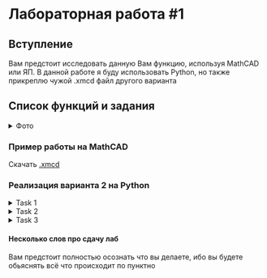 # Лабораторная работа #1

## Вступление

Вам предстоит исследовать данную Вам функцию, используя MathCAD 
или ЯП. В данной работе я буду использовать Python, но также 
прикреплю чужой .xmcd файл другого варианта

## Список функций и задания
<details>
  <summary>Фото</summary>

  ![image](https://user-images.githubusercontent.com/76239707/222967707-5886504e-2609-455b-81b9-6b34dec97a95.png)
  ![image](https://user-images.githubusercontent.com/76239707/222967719-e9a3cf8c-9e58-4a20-a876-d25ae4014d43.png)
  ![image](https://user-images.githubusercontent.com/76239707/222967724-7a508a39-2871-45a2-8691-a2f54166599f.png)
  ![image](https://user-images.githubusercontent.com/76239707/222967732-50c6553c-13e8-40f8-b457-70b690bcb961.png)
</details>

### Пример работы на MathCAD
Скачать <a href="./example_mathcad.xmcd" download>.xmcd</a>


### Реализация варианта 2 на Python
<details>
  <summary>Task 1</summary>
  
```Python
import numpy as np
import matplotlib.pyplot as plt
import matplotlib
from matplotlib import ticker

matplotlib.rcParams.update({'font.size': 15})


def setup_plot_settings(fig, ax):
    fig.set_figwidth(10)
    fig.set_figheight(10)

    ax.set_xlabel(r'x', fontsize=15)
    ax.set_ylabel(r'f(x)', fontsize=15)

    ax.set_xlim([-5., 5.])
    ax.set_ylim([-5., 5.])

    ax.legend(fontsize=16)
    ax.minorticks_on()

    ax.grid(which='major')
    ax.grid(which='minor', linestyle=':')

    ax.xaxis.set_major_locator(ticker.MultipleLocator(1))
    ax.xaxis.set_minor_locator(ticker.MultipleLocator(0.5))
    ax.yaxis.set_major_locator(ticker.MultipleLocator(1))
    ax.yaxis.set_minor_locator(ticker.MultipleLocator(0.5))


# ------------- 1 -------------

x = np.round(np.arange(-10, 10, 0.1), 1)
# Функция
y_1 = 2 * x / (1 - x ** 2)

# Производная функции y_1
dx = x[1] - x[0]
dydx = np.gradient(y_1, dx)

fig, ax = plt.subplots()

# График
ax.plot(x, y_1, label=r'$f_1(x)=2x/(1 - x^2)$')
ax.plot(x, dydx, label=r"$f_1'(x)=(2 + 2x^2)/(1 - x^2)^2$")

# Установки
setup_plot_settings(fig, ax)
fig.suptitle('График функции и ее первой производной')

# Асимптоты
ax.plot(x, [0 for a in range(len(x))], ':r')  # y = 0 - горизонтальная асимптота
ax.plot([-1 for b in range(len(x))], x, ':b')  # x = 1 - вертикальная асимптота
ax.plot([1 for c in range(len(x))], x, ':b')  # x = -1 - вертикальная асимптота

ax.plot(x, [0 for g in range(len(x))], color='black')  # y = 0 - ось x

plt.show()

# ------------- 2 -------------

# Вторая Производная функции y_1
d2ydx2 = np.gradient(dydx, dx)
fig, ax = plt.subplots()

# График
ax.plot(x, y_1, label=r'$f_1(x)=2x/(1 - x^2)$')
ax.plot(x, d2ydx2, label=r"$f_1''(x)=(12x + 4x^3)/(1 - x^2)^3$")

# Установки
setup_plot_settings(fig, ax)
fig.suptitle('График функции и ее второй производной')

# Асимптоты
ax.plot(x, [0 for d in range(len(x))], ':r')  # y = 0 - горизонтальная асимптота
ax.plot([-1 for e in range(len(x))], x, ':b')  # x = 1 - вертикальная асимптота
ax.plot([1 for f in range(len(x))], x, ':b')  # x = -1 - вертикальная асимптота

plt.show()

y_1_break_points = x[np.where(np.abs(y_1) == np.inf)]

print(
    "1) Область определения функции f(x) = 2x/(1 - x^2): ",
    f"    [ х | {''.join(f'x != {point}, ' for point in y_1_break_points)}х ∈ R]",
    sep="\n",
    end="\n\n"
)

print(
    "2) Исследование функции на четность/нечетность:",
    "    f(x) = 2x/(1 - x^2)",
    "    f(-x) = 2(-x)/(1 - (-x)^2) = - 2x/(1 - x^2)",
    "    f(-x) = - f(x)",
    "    Функция f(x) является нечетной",
    sep="\n",
    end="\n\n"
)

print(
    "3) Точки пересечения графика функции с осями координат:",
    "     f(x) = 2x/(1 - x^2)",
    "     f(x) = 0: x = 0",
    "     f(0) = 0: 2 * 0 / (1 - 0^2) = 0",
    "     Точка пересечения: (0, 0)",
    sep="\n",
    end="\n\n"
)

print(
    "4) Исследование функции на непрерывность:",
    "    f(x) = 2x/(1 - x^2)",
    f"    Точки разрыва: {', '.join(f'{point}' for point in y_1_break_points)}",
    "    f(-1) = 2 * (-1) / (1 - (-1)^2) = -2/0 = -inf",
    "    f(1) = 2 * 1 / (1 - 1^2) = 2/0 = inf",
    "    Функция f(x) не является непрерывной т.к есть точки разрыва\n",
    "    Определим род точек разрыва:",
    "    - Для точки разрыва x= -1:",
    "        При x -> -1-0, f(x) -> +inf",
    "        При x -> -1+0, f(x) -> -inf",
    "    - Для точки разрыва x= 1:",
    "        При x -> 1-0, f(x) -> +inf",
    "        При x -> 1+0, f(x) -> -inf",
    "    Таким образом, обе точки разрыва являются точками разрыва второго рода.\n",
    "    Функция имеет 2 вертикальные асимптоты x = -1 и x = 1 (голубые штриховые линии)",
    sep="\n",
    end="\n\n"
)

print(
    "5) Исследование поведения функции в бесконечности:",
    "     f(x) = 2x/(1 - x^2)",
    "     при x → ±inf, f(x) -> 0",
    "     => у функции есть горизонтальная асимптота y = 0 при x → ±inf (красная штриховая линия).\n",

    sep="\n",
    end="\n\n"
)

print(
    "6) Наклонные асимптоты:",
    "     f(x) = 2x/(1 - x^2)",
    "     при x → ±inf, f(x)/x -> 0"
    "     f(x) не имеет наклонных асимптот, "
    "так как ее график не стремится к какой-либо наклонной прямой "
    "при приближении аргумента x к бесконечности",
    "     => функция не имеет наклонных асимптот",
    sep="\n",
    end="\n\n"
)

print(
    "7) Первая производная, интервалы возрастания/убывания, экстремумы:",
    "     f(x) = 2x/(1 - x^2)",
    "     f'(x) = (2 + 2x^2)/(1 - x^2)^2",
    "",
    "     Интервалы убывания возрастания f(x):",
    "     Так как f'(x) положительна на всем интервале определения, то",
    "     -inf < x < -1: f(x) возрастает",
    "     -1 < x < 1: f(x) возрастает",
    "     1 < x < +inf: f(x) возрастает",
    "",
    "     Так как f'(x) != 0 на всем интервале определения, то",
    "     Нет глобальных экстремумов функции f(x)",
    sep="\n",
    end="\n\n"
)

print(
    "8) Вторая производная, интервалы выпуклости/вогнутости, точки перегиба:",
    "     f(x) = 2x/(1 - x^2)",
    "     f''(x) = (12x + 4x^3)/(1 - x^2)^3",
    "",
    "     Интервалы выпуклости/вогнутости f(x):",
    "     -inf < x < -1: f''(x)+ => вогнута ВНИЗ",
    "     -1 < x < 0: f''(x)- => выпукла ВВЕРХ",
    "     0 < x < 1: f''(x)+ => вогнута ВНИЗ",
    "     1 < x < +inf: f''(x)+ => выпукла ВВЕРХ",
    "",
    "     Точки перегиба функции f(x):",
    "     f''(x) = 0",
    "     (12x + 4x^3)/(1 - x^2)^3 = 0",
    "     x = 0",
    "     Точка перегиба: (0, 0)",
    sep="\n",
    end="\n\n"
)  
```
</details>

<details>
  <summary>Task 2</summary>
  
  ```Python
  import numpy as np
  import matplotlib.pyplot as plt

  a = 15
  t = np.linspace(0, 2 * np.pi, 1000)

  x = 2 * a * np.cos(t) - a * np.cos(2 * t)
  y = 2 * a * np.sin(t) - a * np.sin(2 * t)

  plt.plot(x, y)
  plt.title("Кардиоида")
  plt.grid()
  plt.show()
  ```
</details>

<details>
  <summary>Task 3</summary>
  
```Python
import numpy as np
import matplotlib.pyplot as plt

a = 1
fi = np.linspace(0, 4 * np.pi, 100)

r = a * np.cos(4 * fi)

plt.polar(fi, r)
plt.title("Четырехлистная роза")
plt.grid()
plt.show()
```
</details>

#### Несколько слов про сдачу лаб

Вам предстоит полностью осознать что вы делаете, ибо вы будете обьяснять всё что происходит по пунктно
